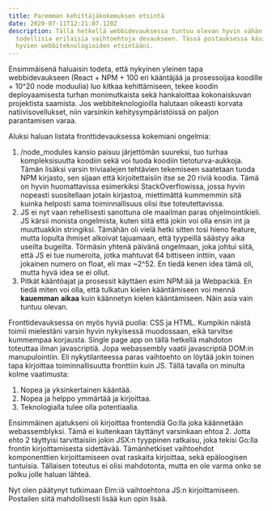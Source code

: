 ```yaml
---
title: Paremman kehittäjäkokemuksen etsintä
date: 2020-07-11T12:21:07.120Z
description: Tällä hetkellä webbidevauksessa tuntuu olevan hyvin vähän
  todellisia erilaisia vaihtoehtoja devaukseen. Tässä postauksessa käsittelen
  hyvien webbiteknologioiden etsintääni.
---
```

Ensimmäisenä haluaisin todeta, että nykyinen yleinen tapa webbidevaukseen (React + NPM + 100 eri kääntäjää ja prosessoijaa koodille + 10^20 node moduulia) luo kitkaa kehittämiseen, tekee koodin deployaamisesta turhan monimutkaista sekä hankaloittaa kokonaiskuvan projektista saamista. Jos webbiteknologioilla halutaan oikeasti korvata natiivisovellukset, niin varsinkin kehitysympäristöissä on paljon parantamisen varaa. 

Aluksi haluan listata fronttidevauksessa kokemiani ongelmia:

1. /node_modules kansio paisuu järjettömän suureksi, tuo turhaa kompleksisuutta koodiin sekä voi tuoda koodiin tietoturva-aukkoja. Tämän lisäksi varsin triviaalejen tehtävien tekemiseen saatetaan tuoda NPM kirjasto, sen sijaan että kirjoitettaisiin itse se 20 riviä koodia. Tämä on hyvin huomattavissa esimerkiksi StackOverflowissa, jossa hyvin nopeasti suositellaan jotain kirjastoa, miettimättä kummemmin sitä kuinka helposti sama toiminnallisuus olisi itse toteutettavissa.
2. JS ei nyt vaan rehellisesti sanottuna ole maailman paras ohjelmointikieli. JS kärsii monista ongelmista, kuten siitä että jokin voi olla ensin int ja muuttuakkin stringiksi. Tämähän oli vielä hetki sitten tosi hieno feature, mutta lopulta ihmiset alkoivat tajuamaan, että tyypeillä säästyy aika useilta bugeilta. Törmäsin yhtenä päivänä ongelmaan, joka johtui siitä, että JS ei tue numeroita, jotka mahtuvat 64 bittiseen inttiin, vaan jokainen numero on float, eli max ~2^52. En tiedä kenen idea tämä oli, mutta hyvä idea se ei ollut.
3. Pitkät kääntöajat ja prosessit käyttäen esim NPM:ää ja Webpackiä. En tiedä miten voi olla, että tulkatun kielen kääntämiseen voi mennä **kauemman** **aikaa** kuin käännetyn kielen kääntämiseen. Näin asia vain tuntuu olevan.



Fronttidevauksessa on myös hyviä puolia: CSS ja HTML. Kumpikin näistä toimii mielestäni varsin hyvin nykyisessä muodossaan, eikä tarvitse kummempaa korjausta. Single page app on tällä hetkellä mahdoton toteuttaa ilman javascriptiä. Jopa webassembly vaatii javascriptiä DOM:in manupulointiin. Eli nykytilanteessa paras vaihtoehto on löytää jokin toinen tapa kirjoittaa toiminnallisuutta fronttiin kuin JS. Tällä tavalla on minulta kolme vaatimusta:

1. Nopea ja yksinkertainen kääntää.
2. Nopea ja helppo ymmärtää ja kirjoittaa.
3. Teknologialla tulee olla potentiaalia.

Ensimmäinen ajatukseni oli kirjoittaa frontendiä Go:lla joka käännetään webassemblyksi. Tämä ei kuitenkaan täyttänyt varsinkaan ehtoa 2. Jotta ehto 2 täyttyisi tarvittaisiin jokin JSX:n tyyppinen ratkaisu, joka tekisi Go:lla frontin kirjoittamisesta sidettävää. Tämänhetkiset vaihtoehdot komponenttien kirjoittamiseen ovat raskaita kirjoittaa, sekä epäloogisen tuntuisia. Tällaisen toteutus ei olisi mahdotonta, mutta en ole varma onko se polku jolle haluan lähteä.

Nyt olen päätynyt tutkimaan Elm:iä vaihtoehtona JS:n kirjoittamiseen. Postailen siitä mahdollisesti lisää kun opin lisää.